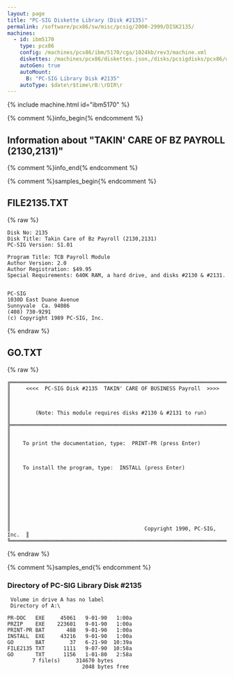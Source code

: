 ```yaml
---
layout: page
title: "PC-SIG Diskette Library (Disk #2135)"
permalink: /software/pcx86/sw/misc/pcsig/2000-2999/DISK2135/
machines:
  - id: ibm5170
    type: pcx86
    config: /machines/pcx86/ibm/5170/cga/1024kb/rev3/machine.xml
    diskettes: /machines/pcx86/diskettes.json,/disks/pcsigdisks/pcx86/diskettes.json
    autoGen: true
    autoMount:
      B: "PC-SIG Library Disk #2135"
    autoType: $date\r$time\rB:\rDIR\r
---
```


{% include machine.html id="ibm5170" %}

{% comment %}info_begin{% endcomment %}

## Information about "TAKIN' CARE OF BZ PAYROLL (2130,2131)"

{% comment %}info_end{% endcomment %}

{% comment %}samples_begin{% endcomment %}

## FILE2135.TXT

{% raw %}
```
Disk No: 2135                                                           
Disk Title: Takin Care of Bz Payroll (2130,2131)                        
PC-SIG Version: S1.01                                                   
                                                                        
Program Title: TCB Payroll Module                                       
Author Version: 2.0                                                     
Author Registration: $49.95                                             
Special Requirements: 640K RAM, a hard drive, and disks #2130 & #2131.  
                                                                        
                                                                        
PC-SIG                                                                  
1030D East Duane Avenue                                                 
Sunnyvale  Ca. 94086                                                    
(408) 730-9291                                                          
(c) Copyright 1989 PC-SIG, Inc.                                         
```
{% endraw %}

## GO.TXT

{% raw %}
```
╔═════════════════════════════════════════════════════════════════════════╗
║     <<<<  PC-SIG Disk #2135  TAKIN' CARE OF BUSINESS Payroll  >>>>      ║
║                                                                         ║
║        (Note: This module requires disks #2130 & #2131 to run)          ║
╠═════════════════════════════════════════════════════════════════════════╣
║                                                                         ║
║    To print the documentation, type:  PRINT-PR (press Enter)            ║
║                                                                         ║
║    To install the program, type:  INSTALL (press Enter)                 ║
║                                                                         ║
║                                                                         ║
║                                                                         ║
║                                                                         ║
║                                           Copyright 1990, PC-SIG, Inc.  ║
╚═════════════════════════════════════════════════════════════════════════╝
```
{% endraw %}

{% comment %}samples_end{% endcomment %}

### Directory of PC-SIG Library Disk #2135

     Volume in drive A has no label
     Directory of A:\

    PR-DOC   EXE     45061   9-01-90   1:00a
    PRZIP    EXE    223601   9-01-90   1:00a
    PRINT-PR BAT       488   9-01-90   1:00a
    INSTALL  EXE     43216   9-01-90   1:00a
    GO       BAT        37   6-21-90  10:39a
    FILE2135 TXT      1111   9-07-90  10:58a
    GO       TXT      1156   1-01-80   2:58a
            7 file(s)     314670 bytes
                            2048 bytes free
